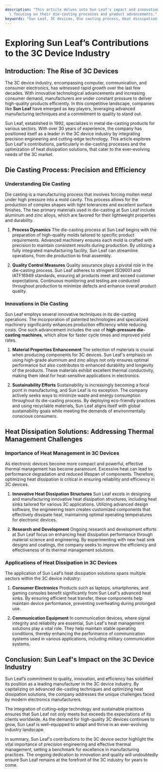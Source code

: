 ```yaml
---
description: "This article delves into Sun Leaf's impact and innovations in the 3C device industry,\
  \ focusing on their die-casting processes and product advancements."
keywords: "Sun Leaf, 3C devices, Die casting process, Heat dissipation performance"
---
```

# Exploring Sun Leaf’s Contributions to the 3C Device Industry

## Introduction: The Rise of 3C Devices

The 3C device industry, encompassing computer, communication, and consumer electronics, has witnessed rapid growth over the last few decades. With innovative technological advancements and increasing consumer demand, manufacturers are under constant pressure to deliver high-quality products efficiently. In this competitive landscape, companies like **Sun Leaf** have emerged as key players, leveraging advanced manufacturing techniques and a commitment to quality to stand out.

Sun Leaf, established in 1992, specializes in metal die-casting products for various sectors. With over 30 years of experience, the company has positioned itself as a leader in the 3C device industry by integrating precision engineering and cutting-edge technology. This article explores Sun Leaf's contributions, particularly in die-casting processes and the optimization of heat dissipation solutions, that cater to the ever-evolving needs of the 3C market.

## Die Casting Process: Precision and Efficiency

### Understanding Die Casting

Die casting is a manufacturing process that involves forcing molten metal under high pressure into a mold cavity. This process allows for the production of complex shapes with tight tolerances and excellent surface finishes. The two primary materials used in die-casting at Sun Leaf include aluminum and zinc alloys, which are favored for their lightweight properties and durability.

1. **Process Dynamics**
   The die-casting process at Sun Leaf begins with the preparation of high-quality molds tailored to specific product requirements. Advanced machinery ensures each mold is crafted with precision to maintain consistent results during production. By utilizing a fully integrated manufacturing facility, Sun Leaf can streamline operations, from die production to final assembly.

2. **Quality Control Measures**
   Quality assurance plays a pivotal role in the die-casting process. Sun Leaf adheres to stringent ISO9001 and IATF16949 standards, ensuring all products meet and exceed customer expectations. Continuous monitoring and testing are conducted throughout production to minimize defects and enhance overall product quality.

### Innovations in Die Casting

Sun Leaf employs several innovative techniques in its die-casting operations. The incorporation of patented technologies and specialized machinery significantly enhances production efficiency while reducing costs. One such advancement includes the use of **high-pressure die-casting machines**, which allow for faster cycle times and improved yield rates.

1. **Material Properties Enhancement**
   The selection of materials is crucial when producing components for 3C devices. Sun Leaf's emphasis on using high-grade aluminum and zinc alloys not only ensures optimal performance but also contributes to enhanced durability and longevity of the products. These materials exhibit excellent thermal conductivity, making them ideal for heat-sensitive applications in electronics.

2. **Sustainability Efforts**
   Sustainability is increasingly becoming a focal point in manufacturing, and Sun Leaf is no exception. The company actively seeks ways to minimize waste and energy consumption throughout its die-casting process. By deploying eco-friendly practices and using recyclable materials, Sun Leaf aligns itself with global sustainability goals while meeting the demands of environmentally conscious consumers.

## Heat Dissipation Solutions: Addressing Thermal Management Challenges

### Importance of Heat Management in 3C Devices

As electronic devices become more compact and powerful, effective thermal management has become paramount. Excessive heat can lead to performance degradation and reduced lifespan of components. Therefore, optimizing heat dissipation is critical in ensuring reliability and efficiency in 3C devices.

1. **Innovative Heat Dissipation Structures**
   Sun Leaf excels in designing and manufacturing innovative heat dissipation structures, including heat sinks tailored for various 3C applications. Utilizing advanced design software, the engineering team creates customized components that effectively dissipate heat, maintaining optimal operating temperatures for electronic devices.

2. **Research and Development**
   Ongoing research and development efforts at Sun Leaf focus on enhancing heat dissipation performance through material science and engineering. By experimenting with new heat sink designs and coatings, the company seeks to improve the efficiency and effectiveness of its thermal management solutions.

### Applications of Heat Dissipation in 3C Devices

The application of Sun Leaf’s heat dissipation solutions spans multiple sectors within the 3C device industry:

1. **Consumer Electronics**
   Products such as laptops, smartphones, and gaming consoles benefit significantly from Sun Leaf's advanced heat sinks. By ensuring efficient heat transfer, these components help maintain device performance, preventing overheating during prolonged use.

2. **Communication Equipment**
   In communication devices, where signal integrity and reliability are essential, Sun Leaf's heat management solutions play a vital role. They help maintain stable operating conditions, thereby enhancing the performance of communication systems used in various applications, including military communication systems.

## Conclusion: Sun Leaf's Impact on the 3C Device Industry

Sun Leaf’s commitment to quality, innovation, and efficiency has solidified its position as a leading manufacturer in the 3C device industry. By capitalizing on advanced die-casting techniques and optimizing heat dissipation solutions, the company addresses the unique challenges faced by modern electronics manufacturers.

The integration of cutting-edge technology and sustainable practices ensures that Sun Leaf not only meets but exceeds the expectations of its clients worldwide. As the demand for high-quality 3C devices continues to grow, Sun Leaf is well-equipped to adapt and thrive in an ever-evolving industry landscape.

In summary, Sun Leaf's contributions to the 3C device sector highlight the vital importance of precision engineering and effective thermal management, setting a benchmark for excellence in manufacturing practices. The ongoing dedication to innovation and quality will undoubtedly ensure Sun Leaf remains at the forefront of the 3C industry for years to come.
